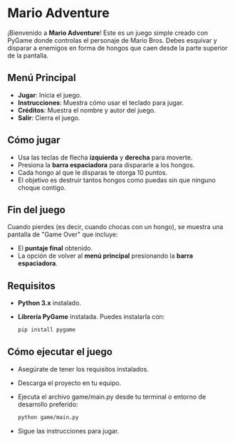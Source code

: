 # Mario Adventure

¡Bienvenido a **Mario Adventure**! Este es un juego simple creado con PyGame donde controlas el personaje de Mario Bros. Debes esquivar y disparar a enemigos en forma de hongos que caen desde la parte superior de la pantalla.

## Menú Principal

- **Jugar**: Inicia el juego.
- **Instrucciones**: Muestra cómo usar el teclado para jugar.
- **Créditos**: Muestra el nombre y autor del juego.
- **Salir**: Cierra el juego.

## Cómo jugar

- Usa las teclas de flecha **izquierda** y **derecha** para moverte.
- Presiona la **barra espaciadora** para dispararle a los hongos.
- Cada hongo al que le disparas te otorga 10 puntos.
- El objetivo es destruir tantos hongos como puedas sin que ninguno choque contigo.

## Fin del juego

Cuando pierdes (es decir, cuando chocas con un hongo), se muestra una pantalla de "Game Over" que incluye:
- El **puntaje final** obtenido.
- La opción de volver al **menú principal** presionando la **barra espaciadora**.

## Requisitos

- **Python 3.x** instalado.
- **Librería PyGame** instalada. Puedes instalarla con:

  ```bash
  pip install pygame
  ```

## Cómo ejecutar el juego

- Asegúrate de tener los requisitos instalados.
- Descarga el proyecto en tu equipo.
- Ejecuta el archivo game/main.py desde tu terminal o entorno de desarrollo preferido:

  ```bash
  python game/main.py
  ```

- Sigue las instrucciones para jugar.